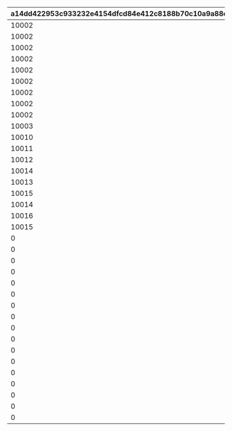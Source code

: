 |a14dd422953c933232e4154dfcd84e412c8188b70c10a9a88ef3b7a6f3258d0a|79fcdc1d50f29ccc8341a620881b8a824344945f542fd6b9f0b56f9b193c8b36|d36a8031e9e84cc56fbde998802e9bd534f9dc0879593f9f43240d880c506fc3|e80b61a5e43e685d6f98aed226c425f2e845bf78562d9d69f1e554fbff225f3c|067ab3d8f279b7a644346731f592364c7beec47cdcfc3ddee2e5e560cfe5c7be|bbd64fec479ab50ca7077a015cd2b44e4af9a7c7a6d042777cdf51011b9710c0|793a18208128ae0def3c19822feb6de29936cf07bbb7d9423155588c908e8748|9451be332f202dff5f5c4987e28b7d40007587bddf9749b54f1632a3ba3256ff|42bbb01755ea4a1cf91cb3f87daff0e15e773d8bb8687cce47b2f48044adbaa7|1ac8f72a5296300b2104588582a981c52f8930fcca4fc59e9e66ce2aba68febf|891c11c49fba39d877b37068cf337fec3ce11f8015d444d8e3b961b0b8a4f02d|
| --- | --- | --- | --- | --- | --- | --- | --- | --- | --- | --- |
|10002|10003|50067|10001|0|10005|0|0|0|0|0|
|10002|10003|50079|10001|10006|10005|0|0|0|0|0|
|10002|10003|50084|10001|10006|10005|0|0|0|0|10007|
|10002|10003|50094|10001|10006|10005|0|10008|0|0|10007|
|10002|10003|50108|10001|10006|10005|10009|10008|0|0|10007|
|10002|10003|50116|10001|10006|10005|10009|10008|0|0|10007|
|10002|10003|50119|10001|10006|10005|10009|10008|10010|0|10007|
|10002|10003|50129|10001|10006|10005|10009|10008|10010|0|10007|
|10002|10003|50140|10001|10006|10005|10009|10008|10010|10011|10007|
|10003|10005|50151|10002|10007|10006|10010|10009|10011|10012|10008|
|10010|10011|50162|10009|10013|10012|0|0|0|0|0|
|10011|10012|50172|10010|10014|10013|0|0|0|0|0|
|10012|10013|50183|10011|10015|10014|0|0|0|0|0|
|10014|10015|50190|10013|10005|10007|0|0|0|0|0|
|10013|10014|50195|10012|10016|10015|0|0|0|0|0|
|10015|10016|50200|10014|10002|10003|0|0|0|0|0|
|10014|10015|50217|10013|10017|10016|0|0|0|0|0|
|10016|10017|50231|10015|10009|10010|0|0|0|0|0|
|10015|10016|50237|10014|10018|10017|0|0|0|0|0|
|0|0|50248|10019|0|0|0|0|0|0|0|
|0|0|50261|10011|0|0|0|0|0|0|0|
|0|0|50267|10020|0|0|0|0|0|0|0|
|0|0|50278|10021|0|0|0|0|0|0|0|
|0|0|50291|10006|0|0|0|0|0|0|0|
|0|0|50298|10022|0|0|0|0|0|0|0|
|0|0|50309|10023|0|0|0|0|0|0|0|
|0|0|50321|10024|0|0|0|0|0|0|0|
|0|0|50331|10025|0|0|0|0|0|0|0|
|0|0|50341|10026|0|0|0|0|0|0|0|
|0|0|50354|10027|0|0|0|0|0|0|0|
|0|0|50365|10028|0|0|0|0|0|0|0|
|0|0|50375|10029|0|0|0|0|0|0|0|
|0|0|50383|10030|0|0|0|0|0|0|0|
|0|0|50393|10019|0|0|0|0|0|0|0|
|0|0|50405|10031|0|0|0|0|0|0|0|
|0|0|50406|10032|0|0|0|0|0|0|0|